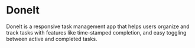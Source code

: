 # DoneIt
DoneIt is a responsive task management app that helps users organize and track tasks with features like time-stamped completion, and easy toggling between active and completed tasks.
